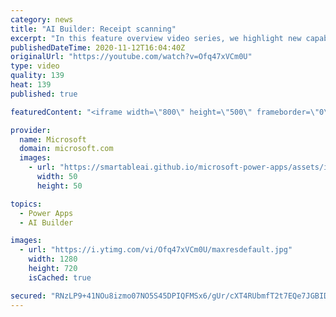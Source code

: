 ```yaml
---
category: news
title: "AI Builder: Receipt scanning"
excerpt: "In this feature overview video series, we highlight new capabilities included in the latest update to AI Builder.  Receipt scanning is a new AI Builder feature that processes receipts to identify and extract information. The AI model identifies receipt data, merchant information, total price, and taxes"
publishedDateTime: 2020-11-12T16:04:40Z
originalUrl: "https://youtube.com/watch?v=Ofq47xVCm0U"
type: video
quality: 139
heat: 139
published: true

featuredContent: "<iframe width=\"800\" height=\"500\" frameborder=\"0\" src=\"https://www.youtube.com/embed/Ofq47xVCm0U\" allow=\"accelerometer; autoplay; encrypted-media; gyroscope; picture-in-picture\" allowfullscreen></iframe>"

provider:
  name: Microsoft
  domain: microsoft.com
  images:
    - url: "https://smartableai.github.io/microsoft-power-apps/assets/images/organizations/microsoft.com-50x50.jpg"
      width: 50
      height: 50

topics:
  - Power Apps
  - AI Builder

images:
  - url: "https://i.ytimg.com/vi/Ofq47xVCm0U/maxresdefault.jpg"
    width: 1280
    height: 720
    isCached: true

secured: "RNzLP9+41NOu8izmo07NO5S45DPIQFMSx6/gUr/cXT4RUbmfT2t7EQe7JGBIDlnGp1gHwI1N60D7iMYOiwqKXqOucmtM8k4RFi5jaV2FRiuZigijOSQ+4tEPORaZZZYFAtcPKM244m0OcxNlkOAeI7qfLxu8n4Skp6JP1Xenx/Vkgu+Ny+odofOL/sKESxKWz7G2gfTtzCxxhm2x6m4tpfzVPiQZcKqS2wZYd2NiwPnOReG++6moVeUE+AZVkEW1wwjxvAA/BEcHW2raPGS0cCkciwPkcqONP3Iz4fObw8116mutWfeT6bPgl40FJZAZpFLiTlAEUDa2wdZMlWxgMGF8cJGIO+dRG3brdzmGl61foSw0Y2+g5GNq3E1mVP4tUUsAmlohTEvV+6L9SXssPkA552md1lhJGzHiLp0hbcc/ysIwsC/FNIDqXKj1Si+i;KiyuKNk/U73tiogIPqr8CQ=="
---
```



